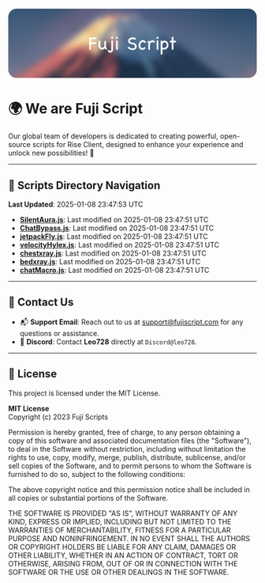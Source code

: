 ![Banner](.github/b.webp)

# 🌍 **We are Fuji Script**

Our global team of developers is dedicated to creating powerful, open-source scripts for Rise Client, designed to enhance your experience and unlock new possibilities! 🌟

---
<!-- SCRIPTS_NAVIGATION_START -->
## 📂 **Scripts Directory Navigation**

**Last Updated**: 2025-01-08 23:47:53 UTC

- **[SilentAura.js](scripts/SilentAura.js)**: Last modified on 2025-01-08 23:47:51 UTC
- **[ChatBypass.js](scripts/ChatBypass.js)**: Last modified on 2025-01-08 23:47:51 UTC
- **[jetpackFly.js](scripts/jetpackFly.js)**: Last modified on 2025-01-08 23:47:51 UTC
- **[velocityHylex.js](scripts/velocityHylex.js)**: Last modified on 2025-01-08 23:47:51 UTC
- **[chestxray.js](scripts/chestxray.js)**: Last modified on 2025-01-08 23:47:51 UTC
- **[bedxray.js](scripts/bedxray.js)**: Last modified on 2025-01-08 23:47:51 UTC
- **[chatMacro.js](scripts/chatMacro.js)**: Last modified on 2025-01-08 23:47:51 UTC

<!-- SCRIPTS_NAVIGATION_END -->

---

## 💬 **Contact Us**  
- 📬 **Support Email**: Reach out to us at [support@fujiscript.com](mailto:support@fujiscript.com) for any questions or assistance.  
- 💬 **Discord**: Contact **Leo728** directly at `Discord@leo728`.

---

## 📜 **License**

This project is licensed under the MIT License.  

**MIT License**  
Copyright (c) 2023 Fuji Scripts  

Permission is hereby granted, free of charge, to any person obtaining a copy of this software and associated documentation files (the "Software"), to deal in the Software without restriction, including without limitation the rights to use, copy, modify, merge, publish, distribute, sublicense, and/or sell copies of the Software, and to permit persons to whom the Software is furnished to do so, subject to the following conditions:  

The above copyright notice and this permission notice shall be included in all copies or substantial portions of the Software.  

THE SOFTWARE IS PROVIDED "AS IS", WITHOUT WARRANTY OF ANY KIND, EXPRESS OR IMPLIED, INCLUDING BUT NOT LIMITED TO THE WARRANTIES OF MERCHANTABILITY, FITNESS FOR A PARTICULAR PURPOSE AND NONINFRINGEMENT. IN NO EVENT SHALL THE AUTHORS OR COPYRIGHT HOLDERS BE LIABLE FOR ANY CLAIM, DAMAGES OR OTHER LIABILITY, WHETHER IN AN ACTION OF CONTRACT, TORT OR OTHERWISE, ARISING FROM, OUT OF OR IN CONNECTION WITH THE SOFTWARE OR THE USE OR OTHER DEALINGS IN THE SOFTWARE.  
